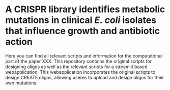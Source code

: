 # A CRISPR library identifies metabolic mutations in clinical *E. coli* isolates that influence growth and antibiotic action

Here you can find all relevant scripts and information for the computational part of the paper XXX.
This repository contains the original scripts for designing oligos as well as the relevant scripts for a streamlit based webapplication.
This webapplication incorporates the original scripts to design CREATE oligos, allowing useres to upload and design oligos for their own mutations.